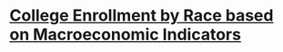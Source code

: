# [College Enrollment by Race based on Macroeconomic Indicators](https://github.com/afifmazhar/Portfolio/blob/main/Data%20Science%20Projects/Econometrics/College%20Enrollment/Proposal/Time%20Series%20Final.pdf)
